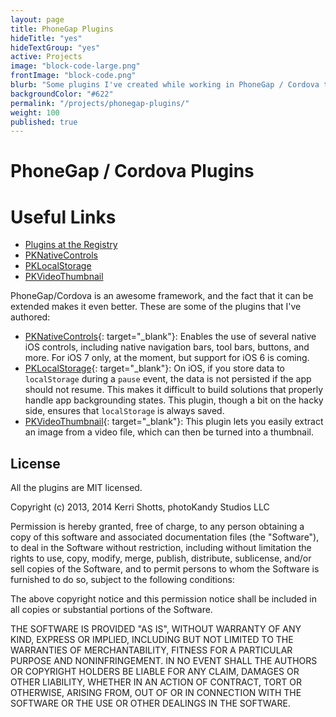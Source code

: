 ```yaml
---
layout: page
title: PhoneGap Plugins
hideTitle: "yes"
hideTextGroup: "yes"
active: Projects
image: "block-code-large.png"
frontImage: "block-code.png"
blurb: "Some plugins I've created while working in PhoneGap / Cordova that make life a little simpler."
backgroundColor: "#622"
permalink: "/projects/phonegap-plugins/"
weight: 100
published: true
---
```



# PhoneGap / Cordova Plugins

<div class="card right">
<h1>Useful Links</h1>
<ul class="fa-ul">
<li><i class="fa fa-li fa-link"></i><a target="_blank" href="http://plugins.cordova.io/#/search?search=photokandy">Plugins at the Registry</a></li>
<li><i class="fa fa-li fa-code-fork"></i><a target="_blank" href="https://github.com/photokandyStudios/PKNativeControls">PKNativeControls</a></li>
<li><i class="fa fa-li fa-code-fork"></i><a target="_blank" href="https://github.com/photokandyStudios/PKLocalStorage">PKLocalStorage</a></li>
<li><i class="fa fa-li fa-code-fork"></i><a target="_blank" href="https://github.com/photokandyStudios/PKVideoThumbnail">PKVideoThumbnail</a></li>
</ul>
</div>

PhoneGap/Cordova is an awesome framework, and the fact that it can be extended makes it even better. These are some of the
plugins that I've authored:

* [PKNativeControls](https://github.com/photokandyStudios/PKNativeControls){: target="_blank"}: Enables the use of several native iOS controls, including native navigation bars, tool bars, buttons, and more. For iOS 7 only, at the moment, but support for iOS 6 is coming.
* [PKLocalStorage](https://github.com/photokandyStudios/PKLocalStorage){: target="_blank"}: On iOS, if you store data to `localStorage` during a `pause` event, the data is not persisted if the app should not resume. This makes it difficult to build solutions that properly handle app backgrounding states. This plugin, though a bit on the hacky side, ensures that `localStorage` is always saved.
* [PKVideoThumbnail](https://github.com/photokandyStudios/PKVideoThumbnail){: target="_blank"}: This plugin lets you easily extract an image from a video file, which can then be turned into a thumbnail.

## License

All the plugins are MIT licensed.

Copyright (c) 2013, 2014 Kerri Shotts, photoKandy Studios LLC

Permission is hereby granted, free of charge, to any person obtaining a copy of this software and associated documentation files (the "Software"), to deal in the Software without restriction, including without limitation the rights to use, copy, modify, merge, publish, distribute, sublicense, and/or sell copies of the Software, and to permit persons to whom the Software is furnished to do so, subject to the following conditions:

The above copyright notice and this permission notice shall be included in all copies or substantial portions of the Software.

THE SOFTWARE IS PROVIDED "AS IS", WITHOUT WARRANTY OF ANY KIND, EXPRESS OR IMPLIED, INCLUDING BUT NOT LIMITED TO THE WARRANTIES OF MERCHANTABILITY, FITNESS FOR A PARTICULAR PURPOSE AND NONINFRINGEMENT. IN NO EVENT SHALL THE AUTHORS OR COPYRIGHT HOLDERS BE LIABLE FOR ANY CLAIM, DAMAGES OR OTHER LIABILITY, WHETHER IN AN ACTION OF CONTRACT, TORT OR OTHERWISE, ARISING FROM, OUT OF OR IN CONNECTION WITH THE SOFTWARE OR THE USE OR OTHER DEALINGS IN THE SOFTWARE.
